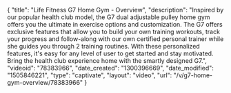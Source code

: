 {
    "title": "Life Fitness G7 Home Gym - Overview",
    "description": "Inspired by our popular health club model, the G7 dual adjustable pulley home gym offers you the ultimate in exercise options and customization. The G7 offers exclusive features that allow you to build your own training workouts, track your progress and follow-along with our own certified personal trainer while she guides you through 2 training routines. With these personalized features, it's easy for any level of user to get started and stay motivated. Bring the health club experience home with the smartly designed G7.",
    "videoid": "78383966",
    "date_created": "1300396669",
    "date_modified": "1505846221",
    "type": "captivate",
    "layout": "video",
    "url": "\/v\/g7-home-gym-overview\/78383966"
}